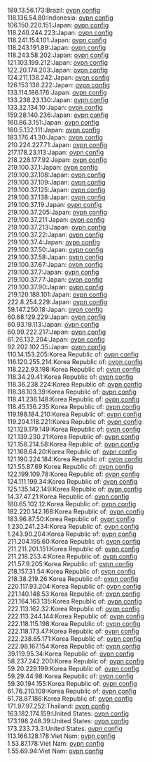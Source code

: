 189.13.56.173:Brazil: [ovpn config](vpn/189_13_56_173.ovpn)  
118.136.54.80:Indonesia: [ovpn config](vpn/118_136_54_80.ovpn)  
106.150.220.151:Japan: [ovpn config](vpn/106_150_220_151.ovpn)  
118.240.244.223:Japan: [ovpn config](vpn/118_240_244_223.ovpn)  
118.241.154.101:Japan: [ovpn config](vpn/118_241_154_101.ovpn)  
118.243.191.89:Japan: [ovpn config](vpn/118_243_191_89.ovpn)  
118.243.58.202:Japan: [ovpn config](vpn/118_243_58_202.ovpn)  
121.103.199.212:Japan: [ovpn config](vpn/121_103_199_212.ovpn)  
122.20.174.203:Japan: [ovpn config](vpn/122_20_174_203.ovpn)  
124.211.138.242:Japan: [ovpn config](vpn/124_211_138_242.ovpn)  
126.153.138.222:Japan: [ovpn config](vpn/126_153_138_222.ovpn)  
133.114.186.176:Japan: [ovpn config](vpn/133_114_186_176.ovpn)  
133.238.23.130:Japan: [ovpn config](vpn/133_238_23_130.ovpn)  
133.32.134.10:Japan: [ovpn config](vpn/133_32_134_10.ovpn)  
159.28.140.236:Japan: [ovpn config](vpn/159_28_140_236.ovpn)  
160.86.3.151:Japan: [ovpn config](vpn/160_86_3_151.ovpn)  
180.5.132.111:Japan: [ovpn config](vpn/180_5_132_111.ovpn)  
183.176.41.30:Japan: [ovpn config](vpn/183_176_41_30.ovpn)  
210.224.227.71:Japan: [ovpn config](vpn/210_224_227_71.ovpn)  
217.178.23.113:Japan: [ovpn config](vpn/217_178_23_113.ovpn)  
218.228.177.92:Japan: [ovpn config](vpn/218_228_177_92.ovpn)  
219.100.37.1:Japan: [ovpn config](vpn/219_100_37_1.ovpn)  
219.100.37.108:Japan: [ovpn config](vpn/219_100_37_108.ovpn)  
219.100.37.109:Japan: [ovpn config](vpn/219_100_37_109.ovpn)  
219.100.37.125:Japan: [ovpn config](vpn/219_100_37_125.ovpn)  
219.100.37.138:Japan: [ovpn config](vpn/219_100_37_138.ovpn)  
219.100.37.19:Japan: [ovpn config](vpn/219_100_37_19.ovpn)  
219.100.37.205:Japan: [ovpn config](vpn/219_100_37_205.ovpn)  
219.100.37.211:Japan: [ovpn config](vpn/219_100_37_211.ovpn)  
219.100.37.213:Japan: [ovpn config](vpn/219_100_37_213.ovpn)  
219.100.37.22:Japan: [ovpn config](vpn/219_100_37_22.ovpn)  
219.100.37.4:Japan: [ovpn config](vpn/219_100_37_4.ovpn)  
219.100.37.50:Japan: [ovpn config](vpn/219_100_37_50.ovpn)  
219.100.37.58:Japan: [ovpn config](vpn/219_100_37_58.ovpn)  
219.100.37.67:Japan: [ovpn config](vpn/219_100_37_67.ovpn)  
219.100.37.7:Japan: [ovpn config](vpn/219_100_37_7.ovpn)  
219.100.37.77:Japan: [ovpn config](vpn/219_100_37_77.ovpn)  
219.100.37.90:Japan: [ovpn config](vpn/219_100_37_90.ovpn)  
219.120.188.101:Japan: [ovpn config](vpn/219_120_188_101.ovpn)  
222.8.254.229:Japan: [ovpn config](vpn/222_8_254_229.ovpn)  
59.147.250.18:Japan: [ovpn config](vpn/59_147_250_18.ovpn)  
60.68.129.229:Japan: [ovpn config](vpn/60_68_129_229.ovpn)  
60.93.19.113:Japan: [ovpn config](vpn/60_93_19_113.ovpn)  
60.99.222.217:Japan: [ovpn config](vpn/60_99_222_217.ovpn)  
61.26.132.204:Japan: [ovpn config](vpn/61_26_132_204.ovpn)  
92.202.102.35:Japan: [ovpn config](vpn/92_202_102_35.ovpn)  
110.14.153.205:Korea Republic of: [ovpn config](vpn/110_14_153_205.ovpn)  
116.120.255.214:Korea Republic of: [ovpn config](vpn/116_120_255_214.ovpn)  
118.222.93.198:Korea Republic of: [ovpn config](vpn/118_222_93_198.ovpn)  
118.34.29.41:Korea Republic of: [ovpn config](vpn/118_34_29_41.ovpn)  
118.36.238.224:Korea Republic of: [ovpn config](vpn/118_36_238_224.ovpn)  
118.38.103.39:Korea Republic of: [ovpn config](vpn/118_38_103_39.ovpn)  
118.41.236.148:Korea Republic of: [ovpn config](vpn/118_41_236_148.ovpn)  
118.45.136.235:Korea Republic of: [ovpn config](vpn/118_45_136_235.ovpn)  
119.198.184.210:Korea Republic of: [ovpn config](vpn/119_198_184_210.ovpn)  
119.204.118.221:Korea Republic of: [ovpn config](vpn/119_204_118_221.ovpn)  
121.129.179.149:Korea Republic of: [ovpn config](vpn/121_129_179_149.ovpn)  
121.139.230.21:Korea Republic of: [ovpn config](vpn/121_139_230_21.ovpn)  
121.158.214.58:Korea Republic of: [ovpn config](vpn/121_158_214_58.ovpn)  
121.168.64.20:Korea Republic of: [ovpn config](vpn/121_168_64_20.ovpn)  
121.190.224.184:Korea Republic of: [ovpn config](vpn/121_190_224_184.ovpn)  
121.55.87.69:Korea Republic of: [ovpn config](vpn/121_55_87_69.ovpn)  
122.199.109.78:Korea Republic of: [ovpn config](vpn/122_199_109_78.ovpn)  
124.111.199.34:Korea Republic of: [ovpn config](vpn/124_111_199_34.ovpn)  
125.135.142.149:Korea Republic of: [ovpn config](vpn/125_135_142_149.ovpn)  
14.37.47.21:Korea Republic of: [ovpn config](vpn/14_37_47_21.ovpn)  
180.65.102.12:Korea Republic of: [ovpn config](vpn/180_65_102_12.ovpn)  
182.220.142.168:Korea Republic of: [ovpn config](vpn/182_220_142_168.ovpn)  
183.96.87.50:Korea Republic of: [ovpn config](vpn/183_96_87_50.ovpn)  
1.230.241.234:Korea Republic of: [ovpn config](vpn/1_230_241_234.ovpn)  
1.243.90.204:Korea Republic of: [ovpn config](vpn/1_243_90_204.ovpn)  
211.204.195.60:Korea Republic of: [ovpn config](vpn/211_204_195_60.ovpn)  
211.211.201.151:Korea Republic of: [ovpn config](vpn/211_211_201_151.ovpn)  
211.218.253.4:Korea Republic of: [ovpn config](vpn/211_218_253_4.ovpn)  
211.57.9.205:Korea Republic of: [ovpn config](vpn/211_57_9_205.ovpn)  
218.157.31.54:Korea Republic of: [ovpn config](vpn/218_157_31_54.ovpn)  
218.38.219.26:Korea Republic of: [ovpn config](vpn/218_38_219_26.ovpn)  
220.117.93.204:Korea Republic of: [ovpn config](vpn/220_117_93_204.ovpn)  
221.140.148.53:Korea Republic of: [ovpn config](vpn/221_140_148_53.ovpn)  
221.164.163.135:Korea Republic of: [ovpn config](vpn/221_164_163_135.ovpn)  
222.113.162.32:Korea Republic of: [ovpn config](vpn/222_113_162_32.ovpn)  
222.113.244.144:Korea Republic of: [ovpn config](vpn/222_113_244_144.ovpn)  
222.118.115.198:Korea Republic of: [ovpn config](vpn/222_118_115_198.ovpn)  
222.118.173.47:Korea Republic of: [ovpn config](vpn/222_118_173_47.ovpn)  
222.238.85.171:Korea Republic of: [ovpn config](vpn/222_238_85_171.ovpn)  
222.98.167.154:Korea Republic of: [ovpn config](vpn/222_98_167_154.ovpn)  
39.119.95.34:Korea Republic of: [ovpn config](vpn/39_119_95_34.ovpn)  
58.237.242.200:Korea Republic of: [ovpn config](vpn/58_237_242_200.ovpn)  
59.20.229.199:Korea Republic of: [ovpn config](vpn/59_20_229_199.ovpn)  
59.29.44.98:Korea Republic of: [ovpn config](vpn/59_29_44_98.ovpn)  
59.30.194.155:Korea Republic of: [ovpn config](vpn/59_30_194_155.ovpn)  
61.76.210.109:Korea Republic of: [ovpn config](vpn/61_76_210_109.ovpn)  
61.78.87.186:Korea Republic of: [ovpn config](vpn/61_78_87_186.ovpn)  
171.97.97.252:Thailand: [ovpn config](vpn/171_97_97_252.ovpn)  
163.182.174.159:United States: [ovpn config](vpn/163_182_174_159.ovpn)  
173.198.248.39:United States: [ovpn config](vpn/173_198_248_39.ovpn)  
173.233.73.3:United States: [ovpn config](vpn/173_233_73_3.ovpn)  
113.166.128.178:Viet Nam: [ovpn config](vpn/113_166_128_178.ovpn)  
1.53.87.178:Viet Nam: [ovpn config](vpn/1_53_87_178.ovpn)  
1.55.69.94:Viet Nam: [ovpn config](vpn/1_55_69_94.ovpn)  
